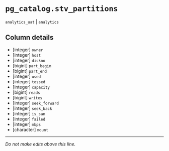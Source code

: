 # `pg_catalog.stv_partitions`
`analytics_uat` | `analytics`

## Column details
* [integer]   `owner`
* [integer]   `host`
* [integer]   `diskno`
* [bigint]    `part_begin`
* [bigint]    `part_end`
* [integer]   `used`
* [integer]   `tossed`
* [integer]   `capacity`
* [bigint]    `reads`
* [bigint]    `writes`
* [integer]   `seek_forward`
* [integer]   `seek_back`
* [integer]   `is_san`
* [integer]   `failed`
* [integer]   `mbps`
* [character] `mount`

-------------------------------------------------------------------------------
*Do not make edits above this line.*
